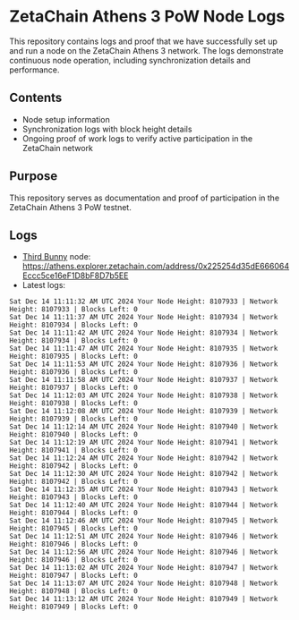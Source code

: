 # ZetaChain Athens 3 PoW Node Logs
This repository contains logs and proof that we have successfully set up and run a node on the ZetaChain Athens 3 network. The logs demonstrate continuous node operation, including synchronization details and performance.

## Contents
- Node setup information
- Synchronization logs with block height details
- Ongoing proof of work logs to verify active participation in the ZetaChain network

## Purpose
This repository serves as documentation and proof of participation in the ZetaChain Athens 3 PoW testnet.

## Logs

- [Third Bunny](https://thirdbunny.xyz/) node: https://athens.explorer.zetachain.com/address/0x225254d35dE666064Eccc5ce16eF1D8bF8D7b5EE
- Latest logs:
```
Sat Dec 14 11:11:32 AM UTC 2024 Your Node Height: 8107933 | Network Height: 8107933 | Blocks Left: 0
Sat Dec 14 11:11:37 AM UTC 2024 Your Node Height: 8107934 | Network Height: 8107934 | Blocks Left: 0
Sat Dec 14 11:11:42 AM UTC 2024 Your Node Height: 8107934 | Network Height: 8107934 | Blocks Left: 0
Sat Dec 14 11:11:47 AM UTC 2024 Your Node Height: 8107935 | Network Height: 8107935 | Blocks Left: 0
Sat Dec 14 11:11:53 AM UTC 2024 Your Node Height: 8107936 | Network Height: 8107936 | Blocks Left: 0
Sat Dec 14 11:11:58 AM UTC 2024 Your Node Height: 8107937 | Network Height: 8107937 | Blocks Left: 0
Sat Dec 14 11:12:03 AM UTC 2024 Your Node Height: 8107938 | Network Height: 8107938 | Blocks Left: 0
Sat Dec 14 11:12:08 AM UTC 2024 Your Node Height: 8107939 | Network Height: 8107939 | Blocks Left: 0
Sat Dec 14 11:12:14 AM UTC 2024 Your Node Height: 8107940 | Network Height: 8107940 | Blocks Left: 0
Sat Dec 14 11:12:19 AM UTC 2024 Your Node Height: 8107941 | Network Height: 8107941 | Blocks Left: 0
Sat Dec 14 11:12:24 AM UTC 2024 Your Node Height: 8107942 | Network Height: 8107942 | Blocks Left: 0
Sat Dec 14 11:12:30 AM UTC 2024 Your Node Height: 8107942 | Network Height: 8107942 | Blocks Left: 0
Sat Dec 14 11:12:35 AM UTC 2024 Your Node Height: 8107943 | Network Height: 8107943 | Blocks Left: 0
Sat Dec 14 11:12:40 AM UTC 2024 Your Node Height: 8107944 | Network Height: 8107944 | Blocks Left: 0
Sat Dec 14 11:12:46 AM UTC 2024 Your Node Height: 8107945 | Network Height: 8107945 | Blocks Left: 0
Sat Dec 14 11:12:51 AM UTC 2024 Your Node Height: 8107946 | Network Height: 8107946 | Blocks Left: 0
Sat Dec 14 11:12:56 AM UTC 2024 Your Node Height: 8107946 | Network Height: 8107946 | Blocks Left: 0
Sat Dec 14 11:13:02 AM UTC 2024 Your Node Height: 8107947 | Network Height: 8107947 | Blocks Left: 0
Sat Dec 14 11:13:07 AM UTC 2024 Your Node Height: 8107948 | Network Height: 8107948 | Blocks Left: 0
Sat Dec 14 11:13:12 AM UTC 2024 Your Node Height: 8107949 | Network Height: 8107949 | Blocks Left: 0
```
